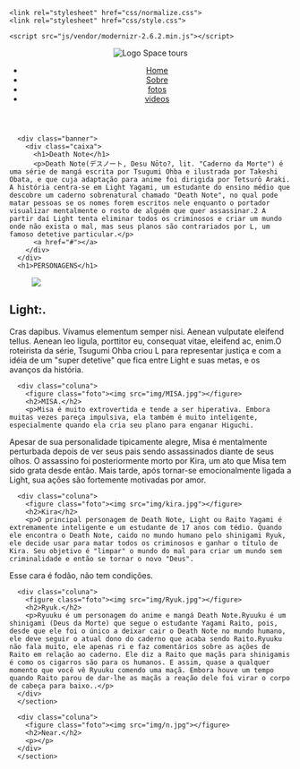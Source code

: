 <!DOCTYPE html>
<html>
<head>
  <meta charset="UTF-8">
  <title>Design Responsivo - Demo</title>
  <meta http-equiv="X-UA-Compatible" content="IE=edge,chrome=1">
  <meta name="viewport" content="width=device-width, initial-scale=1.0">
				
	<link rel="stylesheet" href="css/normalize.css">
	<link rel="stylesheet" href="css/style.css">
		
	<script src="js/vendor/modernizr-2.6.2.min.js"></script> 
</head>

<body>
<div class="container clearfix">
  <header class="header">
      <img src="img/images.png" alt="Logo Space tours" class="logo">
      <nav class="menu">
        <ul>
          <li><a href="#">Home</a></li>
          <li><a href="#">Sobre</a></li>
          <li><a href="#">fotos</a></li>
          <li><a href="videos.html">videos</a></li>
        </ul>
      </nav>
  </header>
     
      <div class="banner">
        <div class="caixa">
          <h1>Death Note</h1>
          <p>Death Note(デスノート, Desu Nōto?, lit. "Caderno da Morte") é uma série de mangá escrita por Tsugumi Ohba e ilustrada por Takeshi Obata, e que cuja adaptação para anime foi dirigida por Tetsurō Araki. A história centra-se em Light Yagami, um estudante do ensino médio que descobre um caderno sobrenatural chamado "Death Note", no qual pode matar pessoas se os nomes forem escritos nele enquanto o portador visualizar mentalmente o rosto de alguém que quer assassinar.2 A partir daí Light tenta eliminar todos os criminosos e criar um mundo onde não exista o mal, mas seus planos são contrariados por L, um famoso detetive particular.</p>
          <a href="#"></a>
        </div>
      </div>
	  <h1>PERSONAGENS</h1>
  <section class="principal">
      <div class="coluna">
        <figure class="foto"><img src="img/ll.jpg"></figure>
        <h2>Light:.</h2>
        <p>Cras dapibus. Vivamus elementum semper nisi. Aenean vulputate eleifend tellus. Aenean leo ligula, porttitor eu, consequat vitae, eleifend ac, enim.O roteirista da série, Tsugumi Ohba criou L para representar justiça e com a idéia de um "super detetive" que fica entre Light e suas metas, e os avanços da história.      </div>

      <div class="coluna">
        <figure class="foto"><img src="img/MISA.jpg"></figure>
        <h2>MISA.</h2>
        <p>Misa é muito extrovertida e tende a ser hiperativa. Embora muitas vezes pareça impulsiva, ela também é muito inteligente, especialmente quando ela cria seu plano para enganar Higuchi.
Apesar de sua personalidade tipicamente alegre, Misa é mentalmente perturbada depois de ver seus pais sendo assassinados diante de seus olhos. O assassino foi posteriormente morto por Kira, um ato que Misa tem sido grata desde então. Mais tarde, após tornar-se emocionalmente ligada a Light, sua ações são fortemente motivadas por amor. </p>
      </div>

      <div class="coluna">
        <figure class="foto"><img src="img/kira.jpg"></figure>
        <h2>Kira</h2>
        <p>O principal personagem de Death Note, Light ou Raito Yagami é extremamente inteligente e um estudante de 17 anos com tédio. Quando ele encontra o Death Note, caido no mundo humano pelo shinigami Ryuk, ele decide usar para matar todos os criminosos e ganhar o título de Kira. Seu objetivo é "limpar" o mundo do mal para criar um mundo sem criminalidade e então se tornar o novo "Deus".
Esse cara é fodão, não tem condições.</p>
      </div>

      <div class="coluna">
        <figure class="foto"><img src="img/Ryuk.jpg"></figure>
        <h2>Ryuk.</h2>
        <p>Ryuuku é um personagem do anime e mangá Death Note.Ryuuku é um shinigami (Deus da Morte) que segue o estudante Yagami Raito, pois, desde que ele foi o único a deixar cair o Death Note no mundo humano, ele deve seguir o atual dono do caderno que acaba sendo Raito.Ryuuku não fala muito, ele apenas ri e faz comentários sobre as ações de Raito em relação ao caderno. Ele diz a Raito que maçãs para shinigamis é como os cigarros são para os humanos. E assim, quase a qualquer momento que você vê Ryuuku comendo uma maçã. Embora houve um tempo quando Raito parou de dar-lhe as maçãs a reação dele foi virar o corpo de cabeça para baixo..</p>
      </div>
      </section>
	  
	  <div class="coluna">
        <figure class="foto"><img src="img/n.jpg"></figure>
        <h2>Near.</h2>
        <p></p>
      </div>
      </section>
	  
	  

  <footer class="footer">
</html>
